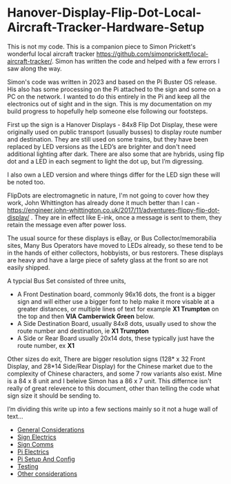 # Hanover-Display-Flip-Dot-Local-Aircraft-Tracker-Hardware-Setup

This is not my code.   This is a companion piece to Simon Prickett's wonderful local aircraft tracker    https://github.com/simonprickett/local-aircraft-tracker/.  Simon has written the code and helped with a few errors I saw along the way.

Simon's code was written in 2023 and based on the Pi Buster OS release.  His also has some processing on the Pi attached to the sign and some on a PC on the network.  I wanted to do this entirely in the Pi and keep all the electronics out of sight and in the sign.  This is my documentation on my build progress to hopefully help someone else following our footsteps.

First up the sign is a Hanover Displays - 84x8 Flip Dot Display, these were originally used on public transport (usually busses) to display route number and destination.   They are still used on some trains, but they have been replaced by LED versions as the LED’s are brighter and don't need additional lighting after dark.  There are also some that are hybrids, using flip dot and a LED in each segment to light the dot up, but I’m digressing.  

I also own a LED version and where things differ for the LED sign these will be noted too.

FlipDots are electromagnetic in nature, I'm not going to cover how they work, John Whittington has already done it much better than I can - https://engineer.john-whittington.co.uk/2017/11/adventures-flippy-flip-dot-display/ .  They are in effect like E-ink, once a message is sent to them, they retain the message even after power loss.

The usual source for these displays is eBay, or Bus Collector/memorabilia sites, Many Bus Operators have moved to LEDs already, so these tend to be in the hands of either collectors, hobbyists, or bus restorers.    These displays are heavy and have a large piece of safety glass at the front so are not easily shipped.

A typcial Bus Set consisted of three units, 
* A Front Destination board, commonly 96x16 dots, the front is a bigger sign  and will either use a bigger font to help make it more visable at a greater distances, or multiple lines of text for example **X1 Trumpton** on the top and then **VIA Camberwick Green** below.
* A Side Destination Board,  usually 84x8 dots, usually used to show the route number and destination, ie **X1 Trumpton**
* A Side or Rear Board usually 20x14 dots, these typically just have the route number, ex **X1**

Other sizes do exit,  There are bigger resolution signs (128* x 32 Front Display, and 28*14 Side/Rear Display) for the Chinese market due to the complexity of Chinese characters, and some 7 row variants also exist.   Mine is a 84 x 8 unit and I beleive Simon has a 86 x 7 unit.   This differnce isn't really of great relevence to this document, other than telling the code what sign size it should be sending to.


I’m dividing this write up into a few sections mainly so it not a huge wall of text…

 * [General Considerations](https://github.com/gjchester/Hanover-Display-Flip-Dot-Local-Aircraft-Tracker-Hardware-Setup/tree/main/General%20Considerations)
 * [Sign Electrics](https://github.com/gjchester/Hanover-Display-Flip-Dot-Local-Aircraft-Tracker-Hardware-Setup/tree/main/Sign%20Electrics)  
 * [Sign Comms](https://github.com/gjchester/Hanover-Display-Flip-Dot-Local-Aircraft-Tracker-Hardware-Setup/tree/main/Sign%20Comms)
 * [Pi Electrics](https://github.com/gjchester/Hanover-Display-Flip-Dot-Local-Aircraft-Tracker-Hardware-Setup/tree/main/PiElectrics)
 * [Pi Setup And Config](https://github.com/gjchester/Hanover-Display-Flip-Dot-Local-Aircraft-Tracker-Hardware-Setup/tree/main/Pi%20Setup%20and%20Config)
 * [Testing](https://github.com/gjchester/Hanover-Display-Flip-Dot-Local-Aircraft-Tracker-Hardware-Setup/tree/main/Testing )
 * [Other considerations](https://github.com/gjchester/Hanover-Display-Flip-Dot-Local-Aircraft-Tracker-Hardware-Setup/tree/main/Other%20considerations)



